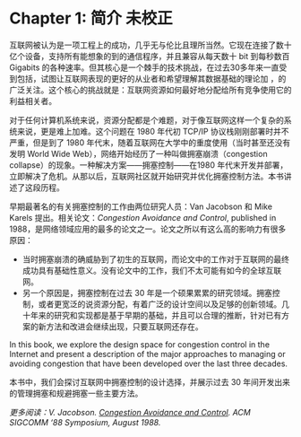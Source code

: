 # Chapter 1: 简介 未校正

互联网被认为是一项工程上的成功，几乎无与伦比且理所当然。它现在连接了数十亿个设备，支持所有能想象的到的通信程序，并且兼容从每天数十 bit 到每秒数百 Gigabits 的各种速率。但其核心是一个棘手的技术挑战，在过去30多年来一直受到包括，试图让互联网表现的更好的从业者和希望理解其数据基础的理论加 ，的广泛关注。这个核心的挑战就是：互联网资源如何最好地分配给所有竞争使用它的利益相关者。

对于任何计算机系统来说，资源分配都是个难题，对于像互联网这样一个复杂的系统来说，更是难上加难。这个问题在 1980 年代初 TCP/IP 协议栈刚刚部署时并不严重，但是到了 1980 年代末，随着互联网在大学中的重度使用（当时甚至还没有发明 World Wide Web），网络开始经历了一种叫做拥塞崩溃（congestion collapse）的现象。一种解决方案——拥塞控制——在1980 年代末开发并部署，立即解决了危机。从那以后，互联网社区就开始研究并优化拥塞控制方法。本书讲述了这段历程。

早期最著名的有关拥塞控制的工作由两位研究人员：Van Jacobson 和 Mike Karels 提出。相关论文：_Congestion Avoidance and Control_, published in 1988，是网络领域应用的最多的论文之一。论文之所以有这么高的影响力有很多原因：

* 当时拥塞崩溃的确威胁到了初生的互联网，而论文中的工作对于互联网的最终成功具有基础性意义。没有论文中的工作，我们不太可能有如今的全球互联网。
* 另一个原因是，拥塞控制在过去 30 年是一个硕果累累的研究领域。拥塞控制，或者更宽泛的说资源分配，有着广泛的设计空间以及足够的创新领域。几十年来的研究和实现都是基于早期的基础，并且可以合理的推断，针对已有方案的新方法和改进会继续出现，只要互联网还存在。

In this book, we explore the design space for congestion control in the Internet and present a description of the major approaches to managing or avoiding congestion that have been developed over the last three decades.

本书中，我们会探讨互联网中拥塞控制的设计选择，并展示过去 30 年间开发出来的管理拥塞和规避拥塞一些主要方法。

_更多阅读：V. Jacobson._ [_Congestion Avoidance and Control_](https://dl.acm.org/doi/10.1145/52324.52356)_. ACM SIGCOMM ‘88 Symposium, August 1988._

